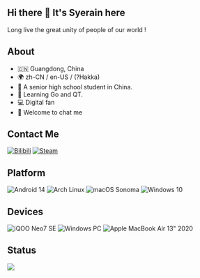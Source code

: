 ## Hi there 👋 It's Syerain here
Long live the great unity of people of our world !

## About
- 🇨🇳 Guangdong, China
- 🌍 zh-CN / en-US / (?Hakka)
- 📖 A senior high school student in China.
- 🌱 Learning Go and QT.
- 💻 Digital fan 
- 💬 Welcome to chat me

## Contact Me
[![Bilibili](https://img.shields.io/badge/Bilibili-fb7299?logo=bilibili&logoColor=fff)](https://space.bilibili.com/3493095312197931)
[![Steam](https://img.shields.io/badge/Steam-14487b.svg?logo=steam&logoColor=white)](https://steamcommunity.com/id/sye_rain/)

## Platform
![Android 14](https://img.shields.io/badge/Android%2014-3DDC84?logo=android&logoColor=white)
![Arch Linux](https://img.shields.io/badge/Arch%20Linux-A81D33?logo=archlinux&logoColor=fff)
![macOS Sonoma](https://img.shields.io/badge/MacOS%20Sonoma-a2aaad?logo=apple&logoColor=F0F0F0)
![Windows 10](https://custom-icon-badges.demolab.com/badge/Windows%2010-0078D6?logo=windows11&logoColor=white)

## Devices
![iQOO Neo7 SE](https://img.shields.io/badge/iQOO%20Neo7%20SE-3498DB?style=flat-square&logo=vivo&logoColor=ffffff)
![Windows PC](https://custom-icon-badges.demolab.com/badge/Windows%20PC-0078D6?logo=windows11&logoColor=white)
![Apple MacBook Air 13" 2020](https://img.shields.io/badge/Apple%20MacBook%20Air%2013%22%202020%20M1-a2aaad?style=flat-square&logo=apple&logoColor=ffffff)

## Status
<img align="left" src="https://github-readme-stats.vercel.app/api?username=Syerain&show_icons=true&icon_color=CE1D2D&text_color=718096&bg_color=ffffff&hide_title=true" />
